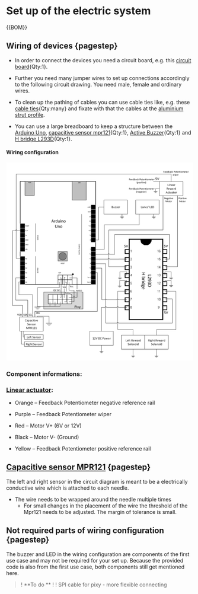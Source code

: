 # Set up of the electric system

{{BOM}}

## Wiring of devices {pagestep}

- In order to connect the devices you need a circuit board, e.g. this [circuit board](electronic.yml#circuit_board){Qty:1}. 

- Further you need many jumper wires to set up connections accordingly to the following circuit drawing. You need male, female and ordinary wires. 

- To clean up the pathing of cables you can use cable ties like, e.g. these [cable ties](connectors.yml#cable_tie){Qty:many} and fixate with that the cables at the [aluminium strut profile](framework.yml#20x20Rod).

-  You can use a large breadboard to keep a structure between the [Arduino Uno](electronic.yml#Arduino_Uno), [capacitive sensor mpr121](electronic.yml#mpr121){Qty:1}, [Active Buzzer](electronic.yml#Keyes_KY-012){Qty:1} and [H bridge L293D](electronic.yml#L293D){Qty:1}.

#### Wiring configuration
![](images/arduino_schematic.png)


### Component informations:


### [Linear actuator](electronic.yml#LinActuator50mm):

- Orange – Feedback Potentiometer negative reference rail

- Purple – Feedback Potentiometer wiper

- Red – Motor V+ (6V or 12V)

- Black – Motor V- (Ground)

- Yellow – Feedback Potentiometer positive reference rail




## [Capacitive sensor MPR121](electronic.yml#mpr121)  {pagestep}

The left and right sensor in the circuit diagram is meant to be a electrically conductive wire which is attached to each needle.

- The wire needs to be wrapped around the needle multiple times
    - For small changes in the placement of the wire the threshold of the Mpr121 needs to be adjusted. The margin of tolerance is small.



## Not required parts of wiring configuration {pagestep}

The buzzer and LED in the wiring configuration are components of the first use case and may not be required for your set up. 
Because the provided code is also from the first use case, both components still get mentioned here. 


>! **To do ** 
>!
>! SPI cable for pixy - more flexible connecting
